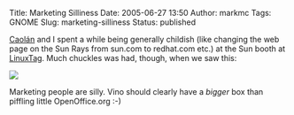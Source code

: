 Title: Marketing Silliness
Date: 2005-06-27 13:50
Author: markmc
Tags: GNOME
Slug: marketing-silliness
Status: published

[Caolán](http://www.skynet.ie/~caolan/) and I spent a while being
generally childish (like changing the web page on the Sun Rays from
sun.com to redhat.com etc.) at the Sun booth at
[LinuxTag](http://www.linuxtag.org/). Much chuckles was had, though,
when we saw this:

![](http://www.gnome.org/~markmc/marketing-silliness.jpg)

Marketing people are silly. Vino should clearly have a *bigger* box than
piffling little OpenOffice.org :-)
